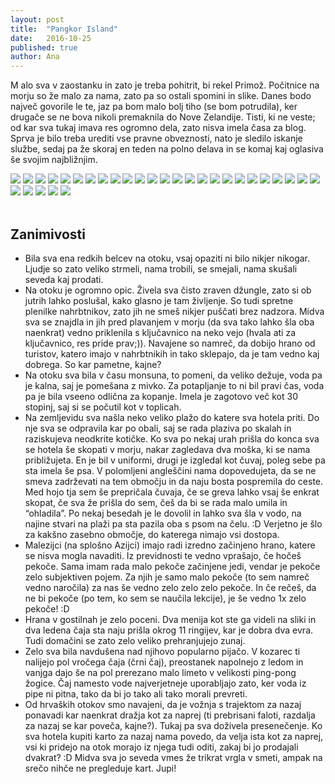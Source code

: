 ```yaml
---
layout: post
title:  "Pangkor Island"
date:   2016-10-25
published: true
author: Ana
---
```


<p class="intro"><span class="dropcap">M</span>
alo sva v zaostanku in zato je treba pohitrit, bi rekel Primož. Počitnice na morju so že malo za nama, zato pa so ostali spomini in slike. Danes bodo največ govorile le te, jaz pa bom malo bolj tiho (se bom potrudila), ker drugače se ne bova nikoli premaknila do Nove Zelandije. Tisti, ki ne veste; od kar sva tukaj imava res ogromno dela, zato nisva imela časa za blog. Sprva je bilo treba urediti vse pravne obveznosti, nato je sledilo iskanje službe, sedaj pa že skoraj en teden na polno delava in se komaj kaj oglasiva še svojim najbližnjim. 
</p>

<div class="photoset-grid" data-layout="3333333333">
    <img src="/assets/images/03pangkor/01.jpg" data-title="35 minutna vožnja do otoka Pangkor" data-lightbox="gr1">
    <img src="/assets/images/03pangkor/02.jpg" data-title="Sledila je vožnja z roza taksiji-kombiji" data-lightbox="gr1">
    <img src="/assets/images/03pangkor/03.jpg" data-title="" data-lightbox="gr1">
    <img src="/assets/images/03pangkor/04.jpg" data-title="Večerno namakanje v prijetno toplem morju" data-lightbox="gr1">
    <img src="/assets/images/03pangkor/05.jpg" data-title="Ptič (Hornbills) je bil posebna atrakcija na otoku in sva vesela, da nama ga je uspelo slikati." data-lightbox="gr1">
    <img src="/assets/images/03pangkor/06.jpg" data-title="Razočaran Primož, ko ugotovi, da je nemogoče priti v džunglo, vsa čast Tarzanu, da se ni nič porezal :P" data-lightbox="gr1">
    <img src="/assets/images/03pangkor/07.jpg" data-title="Naselje, kjer sva bila nastanjena tri dni, ob cestah pa stojnice, restavracije …" data-lightbox="gr1">
    <img src="/assets/images/03pangkor/08.jpg" data-title="Gugalnica za dva, tri, štiri …? :D" data-lightbox="gr1">
    <img src="/assets/images/03pangkor/09.jpg" data-title="" data-lightbox="gr1">
    <img src="/assets/images/03pangkor/10.jpg" data-title="" data-lightbox="gr1">
    <img src="/assets/images/03pangkor/11.jpg" data-title="Ker imava ful kul kontrastne kratke hlače" data-lightbox="gr1">
    <img src="/assets/images/03pangkor/12.jpg" data-title="" data-lightbox="gr1">
    <img src="/assets/images/03pangkor/13.jpg" data-title="" data-lightbox="gr1"> 
    <img src="/assets/images/03pangkor/14.jpg" data-title="Zanimiva scena, imitacija lesa, ki je v resnici beton" data-lightbox="gr1">
    <img src="/assets/images/03pangkor/15.jpg" data-title="Iskanje manj obljudenih plaž" data-lightbox="gr1">
    <img src="/assets/images/03pangkor/16.jpg" data-title="Primož se igra Tarzana :D" data-lightbox="gr1">
    <img src="/assets/images/03pangkor/17.jpg" data-title="" data-lightbox="gr1">
    <img src="/assets/images/03pangkor/18.jpg" data-title="Večerja po malezijsko s pogledom na morje in sončni zahod." data-lightbox="gr1">
    <img src="/assets/images/03pangkor/19.jpg" data-title="Ko si prišel v kako vaško gostilno, ki niti menija ni imela in si moral malo zamižati na obe očesi ob pripravi hrane. Primož se je tolažil s tem, da toplota uniči vse mikrobe. XD" data-lightbox="gr1">
    <img src="/assets/images/03pangkor/20.jpg" data-title="Kosilo z najboljšo pijačo - Ice lemon tea." data-lightbox="gr1">
    <img src="/assets/images/03pangkor/21.jpg" data-title="En dan sva za raziskovanje otoka najela motor, ki je bil zelo v stilu s primoževim outfitom. :P" data-lightbox="gr1">
    <img src="/assets/images/03pangkor/22.jpg" data-title="" data-lightbox="gr1">
    <img src="/assets/images/03pangkor/23.jpg" data-title="Na razgledni točki" data-lightbox="gr1">
    <img src="/assets/images/03pangkor/24.jpg" data-title="" data-lightbox="gr1">
    <img src="/assets/images/03pangkor/25.jpg" data-title="" data-lightbox="gr1">
    <img src="/assets/images/03pangkor/26.jpg" data-title="v najinih čevljih" data-lightbox="gr1">
    <img src="/assets/images/03pangkor/27.jpg" data-title="Opice je bilo možno opaziti povsod" data-lightbox="gr1">
    <img src="/assets/images/03pangkor/28.jpg" data-title="" data-lightbox="gr1">
    <img src="/assets/images/03pangkor/29.jpg" data-title="" data-lightbox="gr1">
    <img src="/assets/images/03pangkor/30.jpg" data-title="Vijugasta cesta med preraščeno džunglo." data-lightbox="gr1">
</div>

<br/>

## Zanimivosti

* Bila sva ena redkih belcev na otoku, vsaj opaziti ni bilo nikjer nikogar. Ljudje so zato veliko strmeli, nama trobili, se smejali, nama skušali seveda kaj prodati.
* Na otoku je ogromno opic. Živela sva čisto zraven džungle, zato si ob jutrih lahko poslušal, kako glasno je tam življenje. So tudi spretne plenilke nahrbtnikov, zato jih ne smeš nikjer puščati brez nadzora. Midva sva se znajdla in jih pred plavanjem v morju (da sva tako lahko šla oba naenkrat) vedno priklenila s ključavnico na neko vejo (hvala ati za ključavnico, res pride prav;)). Navajene so namreč, da dobijo hrano od turistov, katero imajo v nahrbtnikih in tako sklepajo, da je tam vedno kaj dobrega. So kar pametne, kajne?
* Na otoku sva bila v času monsuna, to pomeni, da veliko dežuje, voda pa je kalna, saj je pomešana z mivko. Za potapljanje to ni bil pravi čas, voda pa je bila vseeno odlična za kopanje. Imela je zagotovo več kot 30 stopinj, saj si se počutil kot v toplicah.
* Na zemljevidu sva našla neko veliko plažo do katere sva hotela priti. Do nje sva se odpravila kar po obali, saj se rada plaziva po skalah in raziskujeva neodkrite kotičke. Ko sva po nekaj urah prišla do konca sva se hotela še skopati v morju, nakar zagledava dva moška, ki se nama približujeta. En je bil v uniformi, drugi je izgledal kot čuvaj, poleg sebe pa sta imela še psa. V polomljeni angleščini nama dopovedujeta, da se ne smeva zadrževati na tem območju in da naju bosta pospremila do ceste. Med hojo tja sem še prepričala čuvaja, če se greva lahko vsaj še enkrat skopat, če sva že prišla do sem, češ da bi se rada malo umila in “ohladila”. Po nekaj besedah je le dovolil in lahko sva šla v vodo, na najine stvari na plaži pa sta pazila oba s psom na čelu. :D Verjetno je šlo za kakšno zasebno območje, do katerega nimajo vsi dostopa.
* Malezijci (na splošno Azijci) imajo radi izredno začinjeno hrano, katere se nisva mogla navaditi. Iz previdnosti te vedno vprašajo, če hočeš pekoče. Sama imam rada malo pekoče začinjene jedi, vendar je pekoče zelo subjektiven pojem. Za njih je samo malo pekoče (to sem namreč vedno naročila) za nas še vedno zelo zelo zelo pekoče. In če rečeš, da ne bi pekoče (po tem, ko sem se naučila lekcije), je še vedno 1x zelo pekoče! :D
* Hrana v gostilnah je zelo poceni. Dva menija kot ste ga videli na sliki in dva ledena čaja sta naju prišla okrog 11 ringijev, kar je dobra dva evra. Tudi domačini se zato zelo veliko prehranjujejo zunaj.
* Zelo sva bila navdušena nad njihovo popularno pijačo. V kozarec ti nalijejo pol vročega čaja (črni čaj), preostanek napolnejo z ledom in vanjga dajo še na pol prerezano malo limeto v velikosti ping-pong žogice. Čaj namesto vode najverjetneje uporabljajo zato, ker voda iz pipe ni pitna, tako da bi jo tako ali tako morali prevreti.
* Od hrvaških otokov smo navajeni, da je vožnja s trajektom za nazaj ponavadi kar naenkrat dražja kot za naprej (ti prebrisani faloti, razdalja za nazaj se kar poveča, kajne?). Tukaj pa sva doživela presenečenje. Ko sva hotela kupiti karto za nazaj nama povedo, da velja ista kot za naprej, vsi ki pridejo na otok morajo iz njega tudi oditi, zakaj bi jo prodajali dvakrat? :D Midva sva jo seveda vmes že trikrat vrgla v smeti, ampak na srečo nihče ne pregleduje kart. Jupi!